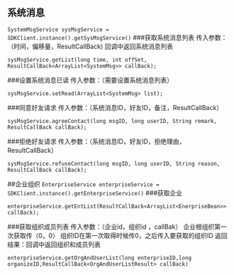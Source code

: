 ## 系统消息 
`SystemMsgService sysMsgService = SDKClient.instance().getSysMsgService()`
###获取系统消息列表
传入参数：（时间，偏移量，ResultCallBack)
回调中返回系统消息列表

```
sysMsgService.getList(long time, int offSet, ResultCallBack<ArrayList<SystemMsg>> callBack);
```
###设置系统消息已读
传入参数：（需要设置系统消息列表）

```
sysMsgService.setRead(ArrayList<SystemMsg> list);
```
###同意好友请求
传入参数：（系统消息ID，好友ID，备注，ResultCallBack）

```
sysMsgService.agreeContact(long msgID, long userID, String remark, ResultCallBack callBack);
```
###拒绝好友请求
传入参数：（系统消息ID，好友ID，拒绝理由，ResultCallBack）

```
sysMsgService.refuseContact(long msgID, long userID, String reason, ResultCallBack callBack);
```

##企业组织 
`EnterpriseService enterpriseService = SDKClient.instance().getEnterpriseService()`
###获取企业
```
enterpriseService.getEntList(ResultCallBack<ArrayList<EnerpriseBean>> callBack);
```
###获取组织成员列表
传入参数：（企业id，组织id ，callBak）
企业根组织第一次获取传（0，0）
组织ID在第一次取得时候传0，之后传入要获取的组织ID
返回结果：回调中返回组织和成员列表

```
enterpriseService.getOrgAndUserList(long enterpriseID,long organizeID,ResultCallBack<OrgAndUserListResult> callBack)
```